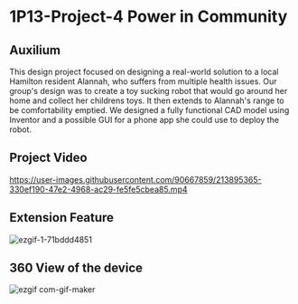 # 1P13-Project-4 Power in Community
## Auxilium ##

This design project focused on designing a real-world solution to a local Hamilton resident Alannah, who suffers from multiple health issues. Our group's design was to create a toy sucking robot that would go around her home and collect her childrens toys. It then extends to Alannah's range to be comfortability emptied. We designed a fully functional CAD model using Inventor and a possible GUI for a phone app she could use to deploy the robot.

## Project Video ##


https://user-images.githubusercontent.com/90667859/213895365-330ef190-47e2-4968-ac29-fe5fe5cbea85.mp4


## Extension Feature ##


![ezgif-1-71bddd4851](https://user-images.githubusercontent.com/90667859/213902726-6bd4a2ae-61cc-4f8e-bdff-f40ea1331e26.gif)



## 360 View of the device ##



![ezgif com-gif-maker](https://user-images.githubusercontent.com/90667859/213902775-4ea1796a-435a-4017-a45e-7b508c52ac2f.gif)
